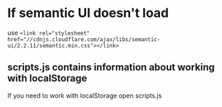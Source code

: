 # If semantic UI doesn't load

use `<link rel="stylesheet" href="//cdnjs.cloudflare.com/ajax/libs/semantic-ui/2.2.11/semantic.min.css"></link>`

## scripts.js contains information about working with localStorage

If you need to work with localStorage open scripts.js
